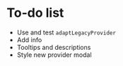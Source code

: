 # To-do list

- Use and test `adaptLegacyProvider`
- Add info
- Tooltips and descriptions
- Style new provider modal